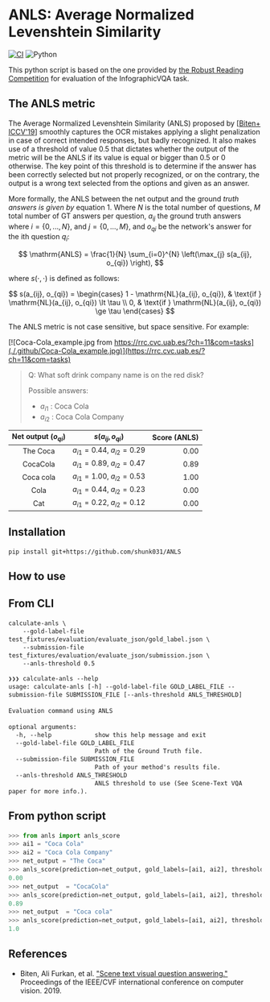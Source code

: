 # ANLS: Average Normalized Levenshtein Similarity

[![CI](https://github.com/shunk031/ANLS/actions/workflows/ci.yaml/badge.svg)](https://github.com/shunk031/ANLS/actions/workflows/ci.yaml)
![Python](https://img.shields.io/badge/python-3.7%20%7C%203.8%20%7C%203.9-blue?logo=python)

This python script is based on the one provided by [the Robust Reading Competition](https://rrc.cvc.uab.es/?com=introduction#) for evaluation of the InfographicVQA task.

## The ANLS metric

The Average Normalized Levenshtein Similarity (ANLS) proposed by [[Biten+ ICCV'19](https://arxiv.org/abs/1905.13648)] smoothly captures the OCR mistakes applying a slight penalization in case of correct intended responses, but badly recognized. It also makes use of a threshold of value 0.5 that dictates whether the output of the metric will be the ANLS if its value is equal or bigger than 0.5 or 0 otherwise. The key point of this threshold is to determine if the answer has been correctly selected but not properly recognized, or on the contrary, the output is a wrong text selected from the options and given as an answer.

More formally, the ANLS between the net output and the ground *truth answers is given by* equation 1. Where $N$ is the total number of questions, $M$ total number of GT answers per question, $a_{ij}$ the ground truth answers where $i = \{0, ..., N\}$, and $j = \{0, ..., M\}$, and $o_{qi}$ be the network's answer for the ith question $q_i$:

$$
    \mathrm{ANLS} = \frac{1}{N} \sum_{i=0}^{N} \left(\max_{j} s(a_{ij}, o_{qi}) \right),
$$

where $s(\cdot, \cdot)$ is defined as follows:

$$
    s(a_{ij}, o_{qi}) = \begin{cases}
    1 - \mathrm{NL}(a_{ij}, o_{qi}), & \text{if } \mathrm{NL}(a_{ij}, o_{qi}) \lt \tau \\
    0,                               & \text{if } \mathrm{NL}(a_{ij}, o_{qi}) \ge \tau
    \end{cases}
$$

The ANLS metric is not case sensitive, but space sensitive. For example:

[![Coca-Cola_example.jpg from https://rrc.cvc.uab.es/?ch=11&com=tasks](./.github/Coca-Cola_example.jpg)](https://rrc.cvc.uab.es/?ch=11&com=tasks)
> Q: What soft drink company name is on the red disk?
>
> Possible answers:
> - $a_{i1}$ : Coca Cola
> - $a_{i2}$ : Coca Cola Company

| Net output ($o_{qi}$) | $s(a_{ij}, o_{qi})$ | Score (ANLS) |
|:---------------------:|:--------------------------------:|--------------:|
| The Coca              | $a_{i1} = 0.44$, $a_{i2} = 0.29$ | 0.00          |
| CocaCola              | $a_{i1} = 0.89$, $a_{i2} = 0.47$ | 0.89          |
| Coca cola             | $a_{i1} = 1.00$, $a_{i2} = 0.53$ | 1.00          |
| Cola                  | $a_{i1} = 0.44$, $a_{i2} = 0.23$ | 0.00          |
| Cat                   | $a_{i1} = 0.22$, $a_{i2} = 0.12$ | 0.00          |

## Installation

```shell
pip install git+https://github.com/shunk031/ANLS
```

## How to use

## From CLI

```shell
calculate-anls \
    --gold-label-file test_fixtures/evaluation/evaluate_json/gold_label.json \
    --submission-file test_fixtures/evaluation/evaluate_json/submission.json \
    --anls-threshold 0.5
```

```shell
❯❯❯ calculate-anls --help
usage: calculate-anls [-h] --gold-label-file GOLD_LABEL_FILE --submission-file SUBMISSION_FILE [--anls-threshold ANLS_THRESHOLD]

Evaluation command using ANLS

optional arguments:
  -h, --help            show this help message and exit
  --gold-label-file GOLD_LABEL_FILE
                        Path of the Ground Truth file.
  --submission-file SUBMISSION_FILE
                        Path of your method's results file.
  --anls-threshold ANLS_THRESHOLD
                        ANLS threshold to use (See Scene-Text VQA paper for more info.).
```

## From python script

```py
>>> from anls import anls_score
>>> ai1 = "Coca Cola"
>>> ai2 = "Coca Cola Company"
>>> net_output = "The Coca"
>>> anls_score(prediction=net_output, gold_labels=[ai1, ai2], threshold=0.5)
0.00
>>> net_output  = "CocaCola"
>>> anls_score(prediction=net_output, gold_labels=[ai1, ai2], threshold=0.5)
0.89
>>> net_output  = "Coca cola"
>>> anls_score(prediction=net_output, gold_labels=[ai1, ai2], threshold=0.5)
1.0
```

## References

- Biten, Ali Furkan, et al. ["Scene text visual question answering."](https://arxiv.org/abs/1905.13648) Proceedings of the IEEE/CVF international conference on computer vision. 2019.
